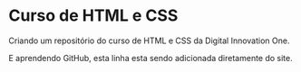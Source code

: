 # Curso de HTML e CSS
 Criando um repositório do curso de HTML e CSS da Digital Innovation One.
 
 E aprendendo GitHub, esta linha esta sendo adicionada diretamente do site.
